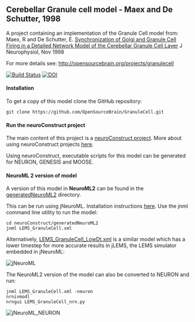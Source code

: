 ## Cerebellar Granule cell model - Maex and De Schutter, 1998


A project containing an implementation of the Granule Cell model from: Maex, R and De Schutter, E. 
[Synchronization of Golgi and Granule Cell Firing in a Detailed Network Model of the Cerebellar 
Granule Cell Layer](http://www.ncbi.nlm.nih.gov/pubmed/9819260) J Neurophysiol, Nov 1998

For more details see: http://opensourcebrain.org/projects/granulecell

[![Build Status](https://travis-ci.org/OpenSourceBrain/GranuleCell.svg?branch=master)](https://travis-ci.org/OpenSourceBrain/GranuleCell)
[![DOI](https://zenodo.org/badge/doi/10.5281/zenodo.44423.svg)](http://dx.doi.org/10.5281/zenodo.44423)



#### Installation

To get a copy of this model clone the GitHub repository:

    git clone https://github.com/OpenSourceBrain/GranuleCell.git
    
#### Run the neuroConstruct project

The main content of this project is a [neuroConstruct project](https://github.com/OpenSourceBrain/GranuleCell/tree/master/neuroConstruct). More about using neuroConstruct projects [here](http://www.opensourcebrain.org/docs#Using_neuroConstruct_Based_Projects).

Using neuroConstruct, executable scripts for this model can be generated for NEURON, GENESIS and MOOSE.

#### NeuroML 2 version of model

A version of this model in **NeuroML2** can be found in the [generatedNeuroML2](https://github.com/OpenSourceBrain/GranuleCell/tree/master/neuroConstruct/generatedNeuroML2) directory.

This can be run using jNeuroML. Installation instructions [here](https://github.com/NeuroML/jNeuroML). Use the jnml command line utility to run the model:

    cd neuroConstruct/generatedNeuroML2
    jnml LEMS_GranuleCell.xml
    
Alternatively, [LEMS_GranuleCell_LowDt.xml](https://github.com/OpenSourceBrain/GranuleCell/blob/master/neuroConstruct/generatedNeuroML2/LEMS_GranuleCell_LowDt.xml) is a similar model which has a lower timestep for more accurate results in jLEMS, the LEMS simulator embedded in jNeuroML:

![jNeuroML](https://raw.githubusercontent.com/OpenSourceBrain/GranuleCell/master/neuroConstruct/images/jnml.png)

The NeuroML2 version of the model can also be converted to NEURON and run:

    jnml LEMS_GranuleCell.xml -neuron
    nrnivmodl 
    nrngui LEMS_GranuleCell_nrn.py 

![jNeuroML_NEURON](https://raw.githubusercontent.com/OpenSourceBrain/GranuleCell/master/neuroConstruct/images/jnml_nrn.png)

    


    


